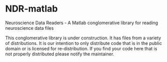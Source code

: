 # NDR-matlab
Neuroscience Data Readers - A Matlab conglomerative library for reading neuroscience data files


This conglomerative library is under construction. It has files from a variety of distributions. It is our intention to only distribute code that is in the public domain or is licensed for re-distribution. If you find your code here that is not properly distributed please notify the maintainer.


